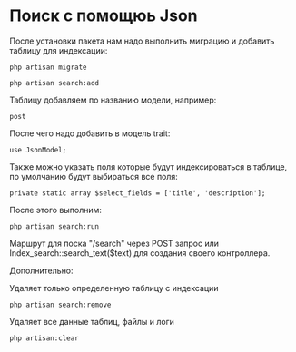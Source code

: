 # Поиск с помощюь Json

После установки пакета нам надо выполнить миграцию и добавить таблицу для индексации:

    php artisan migrate

    php artisan search:add

Таблицу добавляем по названию модели, например:

    post

После чего надо добавить в модель trait:

    use JsonModel;

Также можно указать поля которые будут индексироваться в таблице, по умолчанию будут выбираться все поля:

    private static array $select_fields = ['title', 'description'];

После этого выполним:

    php artisan search:run

Маршрут для поска "/search" через POST запрос
или Index_search::search_text($text) для создания своего контроллера.

Дополнительно:

Удаляет только определенную таблицу с индексации

    php artisan search:remove

Удаляет все данные таблиц, файлы и логи

    php artisan:clear
